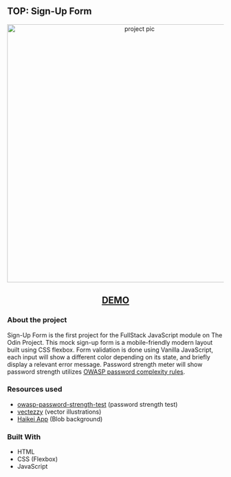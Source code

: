    ## TOP: Sign-Up Form

<p align="center">
  <img src="https://i.imgur.com/d6WcifD.png" width="600" alt="project pic">
</p>
<h2 align="center">
<a href="https://mmackz.github.io/top-calculator/">DEMO</a>
</h2>

### About the project

Sign-Up Form is the first project for the FullStack JavaScript module on The Odin Project. 
This mock sign-up form is a mobile-friendly modern layout built using CSS flexbox. Form validation is done using Vanilla JavaScript,
each input will show a different color depending on its state, and briefly display a relevant error message.
Password strength meter will show password strength utilizes [OWASP password complexity rules](https://owasp.deteact.com/cheat/cheatsheets/Authentication_Cheat_Sheet.html#password-complexity).

### Resources used
  - [owasp-password-strength-test](https://github.com/nowsecure/owasp-password-strength-test) (password strength test)
  - [vectezzy](https://www.vecteezy.com/vector-art/5648207-a-leader-looking-at-data-analysis) (vector illustrations)
  - [Haikei App](https://haikei.app/) (Blob background)

### Built With

* HTML
* CSS (Flexbox)
* JavaScript
